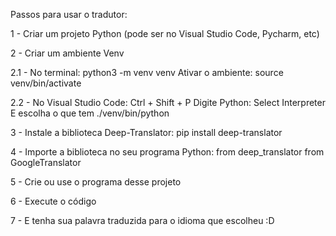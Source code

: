 Passos para usar o tradutor:

1 - Criar um projeto Python (pode ser no Visual Studio Code, Pycharm, etc)

2 - Criar um ambiente Venv

2.1 - No terminal: python3 -m venv venv
      Ativar o ambiente: source venv/bin/activate

2.2 - No Visual Studio Code: Ctrl + Shift + P
      Digite Python: Select Interpreter
      E escolha o que tem ./venv/bin/python

3 - Instale a biblioteca Deep-Translator: pip install deep-translator

4 - Importe a biblioteca no seu programa Python: from deep_translator from GoogleTranslator

5 - Crie ou use o programa desse projeto

6 - Execute o código

7 - E tenha sua palavra traduzida para o idioma que escolheu :D
